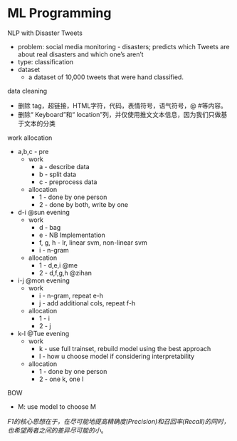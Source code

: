 # ML Programming 

NLP with Disaster Tweets

- problem: social media monitoring - disasters; predicts which Tweets are about real disasters and which one’s aren’t
- type: classification
- dataset
  - a dataset of 10,000 tweets that were hand classified.



data cleaning 

- 删除 tag，超链接，HTML字符，代码，表情符号，语气符号，@ #等内容。
- 删除“ Keyboard”和“ location”列，并仅使用推文文本信息，因为我们只做基于文本的分类

 

work allocation 

- a,b,c - pre
  - work
    - a - describe data
    - b - split data
    - c - preprocess data
  - allocation 
    - 1 - done by one person
    - 2 - done by both, write by one
- d-i @sun evening 
  - work
    - d - bag
    - e - NB Implementation
    - f, g, h - lr, linear svm, non-linear svm
    - i - n-gram
  - allocation 
    - 1 - d,e,i  @me
    - 2 - d,f,g,h @zihan
- i-j @mon evening 
  - work
    - i - n-gram, repeat e-h
    - j - add additional cols, repeat f-h
  - allocation 
    - 1 - i
    - 2 - j 
- k-l @Tue evening 
  - work
    - k - use full trainset, rebuild model using the best approach 
    - l - how u choose model if considering interpretability
  - allocation 
    - 1 - done by one person
    - 2 - one k, one l





BOW

- M: use model to choose M

*F1的核心思想在于，在尽可能地提高精确度(Precision)和召回率(Recall)的同时，也希望两者之间的差异尽可能的小*。









































































































